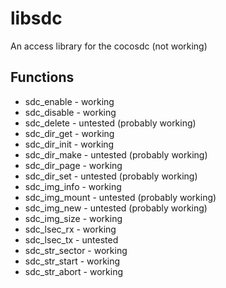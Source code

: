 # libsdc

An access library for the cocosdc (not working)

## Functions

* sdc_enable - working
* sdc_disable - working
* sdc_delete - untested (probably working)
* sdc_dir_get - working
* sdc_dir_init - working
* sdc_dir_make - untested (probably working)
* sdc_dir_page - working
* sdc_dir_set - untested (probably working)
* sdc_img_info - working
* sdc_img_mount - untested (probably working)
* sdc_img_new - untested (probably working)
* sdc_img_size - working
* sdc_lsec_rx - working
* sdc_lsec_tx - untested
* sdc_str_sector - working
* sdc_str_start - working
* sdc_str_abort - working

